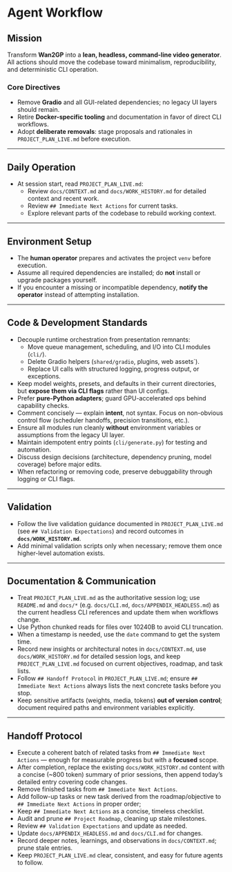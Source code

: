 # Agent Workflow

## Mission
Transform **Wan2GP** into a **lean, headless, command-line video generator**.  
All actions should move the codebase toward minimalism, reproducibility, and deterministic CLI operation.

### Core Directives
- Remove **Gradio** and all GUI-related dependencies; no legacy UI layers should remain.
- Retire **Docker-specific tooling** and documentation in favor of direct CLI workflows.
- Adopt **deliberate removals**: stage proposals and rationales in `PROJECT_PLAN_LIVE.md` before execution.

---

## Daily Operation
- At session start, read `PROJECT_PLAN_LIVE.md`:
  - Review `docs/CONTEXT.md` and `docs/WORK_HISTORY.md` for detailed context and recent work.
  - Review `## Immediate Next Actions` for current tasks.
  - Explore relevant parts of the codebase to rebuild working context.

---

## Environment Setup
- The **human operator** prepares and activates the project `venv` before execution.
- Assume all required dependencies are installed; do **not** install or upgrade packages yourself.
- If you encounter a missing or incompatible dependency, **notify the operator** instead of attempting installation.

---

## Code & Development Standards
- Decouple runtime orchestration from presentation remnants:
  - Move queue management, scheduling, and I/O into CLI modules (`cli/`).
  - Delete Gradio helpers (`shared/gradio`, plugins, web assets`).
  - Replace UI calls with structured logging, progress output, or exceptions.
- Keep model weights, presets, and defaults in their current directories, but **expose them via CLI flags** rather than UI configs.
- Prefer **pure-Python adapters**; guard GPU-accelerated ops behind capability checks.
- Comment concisely — explain **intent**, not syntax. Focus on non-obvious control flow (scheduler handoffs, precision transitions, etc.).
- Ensure all modules run cleanly **without** environment variables or assumptions from the legacy UI layer.
- Maintain idempotent entry points (`cli/generate.py`) for testing and automation.
- Discuss design decisions (architecture, dependency pruning, model coverage) before major edits.
- When refactoring or removing code, preserve debuggability through logging or CLI flags.

---

## Validation
- Follow the live validation guidance documented in `PROJECT_PLAN_LIVE.md` (see `## Validation Expectations`) and record outcomes in **`docs/WORK_HISTORY.md`**.
- Add minimal validation scripts only when necessary; remove them once higher-level automation exists.

---

## Documentation & Communication
- Treat `PROJECT_PLAN_LIVE.md` as the authoritative session log; use `README.md` and `docs/*` (e.g. `docs/CLI.md`, `docs/APPENDIX_HEADLESS.md`) as the current headless CLI references and update them when workflows change.
- Use Python chunked reads for files over 10240B to avoid CLI truncation.
- When a timestamp is needed, use the `date` command to get the system time.
- Record new insights or architectural notes in `docs/CONTEXT.md`, use `docs/WORK_HISTORY.md` for detailed session logs, and keep `PROJECT_PLAN_LIVE.md` focused on current objectives, roadmap, and task lists.
- Follow `## Handoff Protocol` in `PROJECT_PLAN_LIVE.md`; ensure `## Immediate Next Actions` always lists the next concrete tasks before you stop.
- Keep sensitive artifacts (weights, media, tokens) **out of version control**; document required paths and environment variables explicitly.

---

## Handoff Protocol
- Execute a coherent batch of related tasks from `## Immediate Next Actions` — enough for measurable progress but with a **focused** scope.
- After completion, replace the existing `docs/WORK_HISTORY.md` content with a concise (~800 token) summary of prior sessions, then append today’s detailed entry covering code changes.
- Remove finished tasks from `## Immediate Next Actions`.
- Add follow-up tasks or new task derived from the roadmap/objective to `## Immediate Next Actions` in proper order; 
- Keep `## Immediate Next Actions` as a concise, timeless checklist.
- Audit and prune `## Project Roadmap`, cleaning up stale milestones.
- Review `## Validation Expectations` and update as needed.
- Update `docs/APPENDIX_HEADLESS.md` and `docs/CLI.md` for changes.
- Record deeper notes, learnings, and observations in `docs/CONTEXT.md`; prune stale entries.
- Keep `PROJECT_PLAN_LIVE.md` clear, consistent, and easy for future agents to follow.